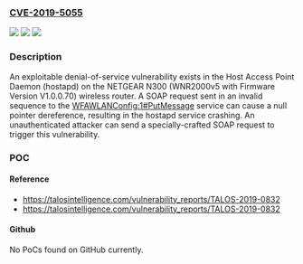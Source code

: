 ### [CVE-2019-5055](https://cve.mitre.org/cgi-bin/cvename.cgi?name=CVE-2019-5055)
![](https://img.shields.io/static/v1?label=Product&message=N300%20WNR2000v5&color=blue)
![](https://img.shields.io/static/v1?label=Version&message=n%2Fa&color=blue)
![](https://img.shields.io/static/v1?label=Vulnerability&message=CWE-476%3A%20NULL%20Pointer%20Dereference&color=brighgreen)

### Description

An exploitable denial-of-service vulnerability exists in the Host Access Point Daemon (hostapd) on the NETGEAR N300 (WNR2000v5 with Firmware Version V1.0.0.70) wireless router. A SOAP request sent in an invalid sequence to the <WFAWLANConfig:1#PutMessage> service can cause a null pointer dereference, resulting in the hostapd service crashing. An unauthenticated attacker can send a specially-crafted SOAP request to trigger this vulnerability.

### POC

#### Reference
- https://talosintelligence.com/vulnerability_reports/TALOS-2019-0832
- https://talosintelligence.com/vulnerability_reports/TALOS-2019-0832

#### Github
No PoCs found on GitHub currently.

